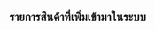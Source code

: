 

## รายการสินค้าที่เพิ่มเข้ามาในระบบ


<!--stackedit_data:
eyJoaXN0b3J5IjpbLTEwNjY4NzM5MTMsODAwNTQ5Mzc0LDQ5Nz
gxODgxMF19
-->